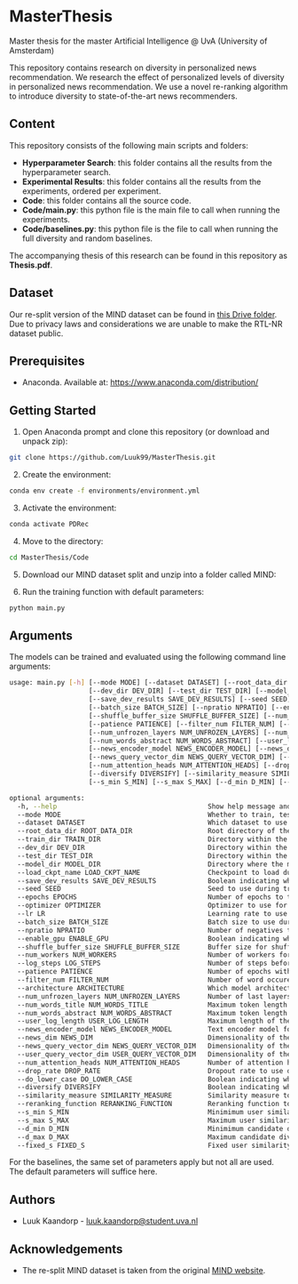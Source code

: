 # MasterThesis

Master thesis for the master Artificial Intelligence @ UvA (University of Amsterdam)

This repository contains research on diversity in personalized news recommendation. We research the effect of personalized levels of diversity in personalized news recommendation. We use a novel re-ranking algorithm to introduce diversity to state-of-the-art news recommenders.

## Content

This repository consists of the following main scripts and folders:

- **Hyperparameter Search**: this folder contains all the results from the hyperparameter search.
- **Experimental Results**: this folder contains all the results from the experiments, ordered per experiment.
- **Code**: this folder contains all the source code.
- **Code/main.py**: this python file is the main file to call when running the experiments.
- **Code/baselines.py**: this python file is the file to call when running the full diversity and random baselines.

The accompanying thesis of this research can be found in this repository as **Thesis.pdf**.

## Dataset

Our re-split version of the MIND dataset can be found in [this Drive folder](https://drive.google.com/file/d/1yuM6JZGUDCuBXzbBDV6IcQ1g2LBd6Mji/view?usp=sharing). Due to privacy laws and considerations we are unable to make the RTL-NR dataset public.

## Prerequisites

- Anaconda. Available at: https://www.anaconda.com/distribution/

## Getting Started

1. Open Anaconda prompt and clone this repository (or download and unpack zip):

```bash
git clone https://github.com/Luuk99/MasterThesis.git
```

2. Create the environment:

```bash
conda env create -f environments/environment.yml
```

3. Activate the environment:

```bash
conda activate PDRec
```

4. Move to the directory:

```bash
cd MasterThesis/Code
```

5. Download our MIND dataset split and unzip into a folder called MIND:

6. Run the training function with default parameters:

```bash
python main.py
```

## Arguments

The models can be trained and evaluated using the following command line arguments:

```bash
usage: main.py [-h] [--mode MODE] [--dataset DATASET] [--root_data_dir ROOT_DATA_DIR] [--train_dir TRAIN_DIR]
                    [--dev_dir DEV_DIR] [--test_dir TEST_DIR] [--model_dir MODEL_DIR] [--load_ckpt_name LOAD_CKPT_NAME]
                    [--save_dev_results SAVE_DEV_RESULTS] [--seed SEED] [--epochs EPOCHS] [--optimizer OPTIMIZER] [--lr LR]
                    [--batch_size BATCH_SIZE] [--npratio NPRATIO] [--enable_gpu ENABLE_GPU]
                    [--shuffle_buffer_size SHUFFLE_BUFFER_SIZE] [--num_workers NUM_WORKERS] [--log_steps LOG_STEPS]
                    [--patience PATIENCE] [--filter_num FILTER_NUM] [--architecture ARCHITECTURE]
                    [--num_unfrozen_layers NUM_UNFROZEN_LAYERS] [--num_words_title NUM_WORDS_TITLE]
                    [--num_words_abstract NUM_WORDS_ABSTRACT] [--user_log_length USER_LOG_LENGTH]
                    [--news_encoder_model NEWS_ENCODER_MODEL] [--news_dim NEWS_DIM]
                    [--news_query_vector_dim NEWS_QUERY_VECTOR_DIM] [--user_query_vector_dim USER_QUERY_VECTOR_DIM]
                    [--num_attention_heads NUM_ATTENTION_HEADS] [--drop_rate DROP_RATE] [--do_lower_case DO_LOWER_CASE]
                    [--diversify DIVERSIFY] [--similarity_measure SIMILARITY_MEASURE] [--reranking_function RERANKING_FUNCTION]
                    [--s_min S_MIN] [--s_max S_MAX] [--d_min D_MIN] [--d_max D_MAX] [--fixed_s FIXED_S]

optional arguments:
  -h, --help                                      Show help message and exit.
  --mode MODE                                     Whether to train, test or both. Options: ['train', 'test', 'train_test']. Default is 'train'.
  --dataset DATASET                               Which dataset to use. Options: ['MIND', 'RTL_NR']. Default is 'MIND'.
  --root_data_dir ROOT_DATA_DIR                   Root directory of the data. Default is './MIND'.
  --train_dir TRAIN_DIR                           Directory within the root_data_dir where the training data is stored. Default is 'train'.
  --dev_dir DEV_DIR                               Directory within the root_data_dir where the dev data is stored. Default is 'dev'.
  --test_dir TEST_DIR                             Directory within the root_data_dir where the test data is stored. Default is 'test'.
  --model_dir MODEL_DIR                           Directory where the model is saved and loaded from. Default is './model'.
  --load_ckpt_name LOAD_CKPT_NAME                 Checkpoint to load during testing. Default is None (don\'t load any).
  --save_dev_results SAVE_DEV_RESULTS             Boolean indicating whether to save the evaluation results (recommendations, user similarity and candidate diversity). Default is False.
  --seed SEED                                     Seed to use during training. Default is 1234.
  --epochs EPOCHS                                 Number of epochs to train for. Default is 10.
  --optimizer OPTIMIZER                           Optimizer to use for training. Options: ['adam', 'adamw', 'sgd', 'sgd_momentum']. Default is 'adam'.
  --lr LR                                         Learning rate to use during training. Default is 1e-4.
  --batch_size BATCH_SIZE                         Batch size to use during training and testing. Default is 64.
  --npratio NPRATIO                               Number of negatives to sample per positive training example. Default is 4.
  --enable_gpu ENABLE_GPU                         Boolean indicating whether to use the GPU or not. Default is True.
  --shuffle_buffer_size SHUFFLE_BUFFER_SIZE       Buffer size for shuffling the dataset. Default is 10000.
  --num_workers NUM_WORKERS                       Number of workers for data loading. Default is 0.
  --log_steps LOG_STEPS                           Number of steps before logging intermediate metrics. Default is 1000.
  --patience PATIENCE                             Number of epochs without improvement in AUC before stopping. Default is 3.
  --filter_num FILTER_NUM                         Number of word occurences to filter out. Default is 0 (no filtering).
  --architecture ARCHITECTURE                     Which model architecture to use. Options: ['plm4newsrec', 'nrms', 'naml', 'lstur']. Default is 'plm4newsrec'.
  --num_unfrozen_layers NUM_UNFROZEN_LAYERS       Number of last layers to keep unfrozen in the encoder model. Default is 2.
  --num_words_title NUM_WORDS_TITLE               Maximum token length of the title. Default is 20.
  --num_words_abstract NUM_WORDS_ABSTRACT         Maximum token length of the abstract. Default is 50.
  --user_log_length USER_LOG_LENGTH               Maximum length of the user history. Default is 50.
  --news_encoder_model NEWS_ENCODER_MODEL         Text encoder model for the news content (only used in plm4newsrec architecture). Options: ['bert', 'fastformer']. Default is 'fastformer'.
  --news_dim NEWS_DIM                             Dimensionality of the news embeddings. Default is 64.
  --news_query_vector_dim NEWS_QUERY_VECTOR_DIM   Dimensionality of the news query vector. Default is 200.
  --user_query_vector_dim USER_QUERY_VECTOR_DIM   Dimensionality of the user query vector. Default is 200.
  --num_attention_heads NUM_ATTENTION_HEADS       Number of attention heads. Default is 20.
  --drop_rate DROP_RATE                           Dropout rate to use during training. Default is 0.2.
  --do_lower_case DO_LOWER_CASE                   Boolean indicating whether to lower case the data when using NRMS or NAML. Default is True.
  --diversify DIVERSIFY                           Boolean indicating whether to diversify the recommendations. Default is False.
  --similarity_measure SIMILARITY_MEASURE         Similarity measure to use for diversification, only used when diversify=True. Options: ['cosine_similarity', 'euclidean_distance']. Default is 'cosine_similarity'.
  --reranking_function RERANKING_FUNCTION         Reranking function to use for diversification, only used when diversify=True. Options: ['naive', 'bound', 'normalized']. Default is 'naive'.
  --s_min S_MIN                                   Minimimum user similarity value, only used when reranking_function is either 'bound' or 'normalized'. Default is 0.0 (not used).
  --s_max S_MAX                                   Maximum user similarity value, only used when reranking_function is either 'bound' or 'normalized'. Default is 0.0 (not used).
  --d_min D_MIN                                   Minimimum candidate diversity value, only used when reranking_function is 'normalized'. Default is 0.0 (not used).
  --d_max D_MAX                                   Maximum candidate diversity value, only used when reranking_function is 'normalized'. Default is 0.0 (not used).
  --fixed_s FIXED_S                               Fixed user similarity weight. Default is 0.0 (weight is determined per user).
```

For the baselines, the same set of parameters apply but not all are used. The default parameters will suffice here.

## Authors

- Luuk Kaandorp - luuk.kaandorp@student.uva.nl

## Acknowledgements

- The re-split MIND dataset is taken from the original [MIND website](https://msnews.github.io/).
